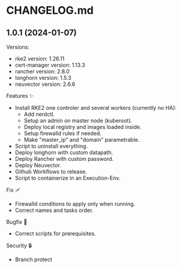 # CHANGELOG.md

<!-- Release -->
## 1.0.1 (2024-01-07)

Versions:
  - rke2 version: 1.26.11
  - cert-manager version: 1.13.3    
  - rancher version: 2.8.0 
  - longhorn version: 1.5.3
  - neuvector version: 2.6.6
<!-- End Release -->

<!-- Features -->
Features ✨
  - Install RKE2 one controler and several workers (currently no HA):
    - Add nerdctl.
    - Setup an admin on master node (kuberoot).
    - Deploy local registry and images loaded inside.
    - Setup firewalld rules if needed.
    - Make "master_ip" and "domain" parametrable.
  - Script to uninstall everything. 
  - Deploy longhorn with custom datapath.
  - Deploy Rancher with custom password.
  - Deploy Neuvector.
  - Github Workflows to release.
  - Script to containerize in an Execution-Env.
<!-- End Features -->

<!-- Fix -->
Fix 🩹    
  - Firewalld conditions to apply only when running.
  - Correct names and tasks order.
<!-- End Fix -->

<!-- Bugfix -->
Bugfix 🐞
  - Correct scripts for prerequisites.
<!-- End Bugfix -->

<!-- Security -->
Security 🔒️
  - Branch protect
<!-- End Security -->
